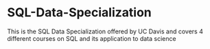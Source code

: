 # SQL-Data-Specialization

This is the SQL Data Specialization offered by UC Davis and covers 4 different courses on SQL and its application to data science
